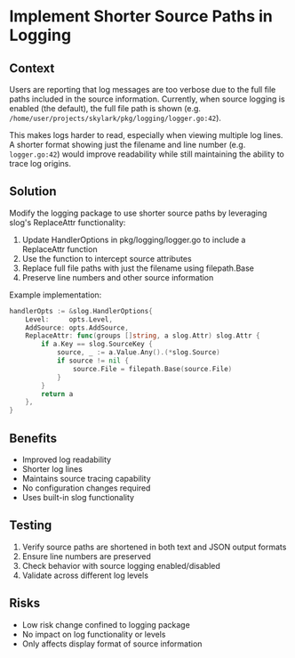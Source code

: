 # Implement Shorter Source Paths in Logging

## Context

Users are reporting that log messages are too verbose due to the full file paths included in the source information. Currently, when source logging is enabled (the default), the full file path is shown (e.g. `/home/user/projects/skylark/pkg/logging/logger.go:42`).

This makes logs harder to read, especially when viewing multiple log lines. A shorter format showing just the filename and line number (e.g. `logger.go:42`) would improve readability while still maintaining the ability to trace log origins.

## Solution

Modify the logging package to use shorter source paths by leveraging slog's ReplaceAttr functionality:

1. Update HandlerOptions in pkg/logging/logger.go to include a ReplaceAttr function
2. Use the function to intercept source attributes
3. Replace full file paths with just the filename using filepath.Base
4. Preserve line numbers and other source information

Example implementation:
```go
handlerOpts := &slog.HandlerOptions{
    Level:     opts.Level,
    AddSource: opts.AddSource,
    ReplaceAttr: func(groups []string, a slog.Attr) slog.Attr {
        if a.Key == slog.SourceKey {
            source, _ := a.Value.Any().(*slog.Source)
            if source != nil {
                source.File = filepath.Base(source.File)
            }
        }
        return a
    },
}
```

## Benefits

- Improved log readability
- Shorter log lines
- Maintains source tracing capability
- No configuration changes required
- Uses built-in slog functionality

## Testing

1. Verify source paths are shortened in both text and JSON output formats
2. Ensure line numbers are preserved
3. Check behavior with source logging enabled/disabled
4. Validate across different log levels

## Risks

- Low risk change confined to logging package
- No impact on log functionality or levels
- Only affects display format of source information
